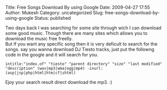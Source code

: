 Title: Free Songs Download By using Google 
Date: 2009-04-27 17:55
Author: Mukesh
Category: uncategorized
Slug: free-songs-download-by-using-google
Status: published

Two days back I was searching for some site through wich I can download
some good music. Though there are many sites which allows you to
download the music free freelly.  
But If you want any specific song then it is very deficult to search
for the songs. say you wanna download DJ Tiesto tracks, just put the
followng code in the google and it will search for you.

`intitle:"index.of" "tiesto" "parent directory" "size" "last modified" "description" (wav|mp3|wma|ogg|mp4) -inurl:(asp|jsp|php|html|htm|cf|shtml)`

Ejoy your search result direct download the mp3. :)
